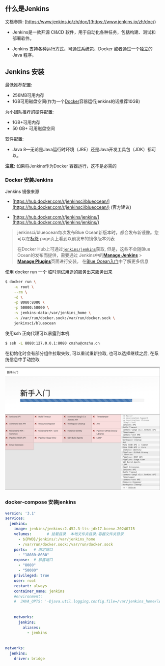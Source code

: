 ## 什么是Jenkins

文档参照: [https://www.jenkins.io/zh/doc/](https://www.jenkins.io/zh/doc/)

- Jenkins是一款开源 CI&CD 软件，用于自动化各种任务，包括构建、测试和部署软件。

- Jenkins 支持各种运行方式，可通过系统包、Docker 或者通过一个独立的 Java 程序。

## Jenkins 安装

最低推荐配置:

- 256MB可用内存
- 1GB可用磁盘空间(作为一个[Docker](https://www.jenkins.io/zh/doc/book/installing/#docker)容器运行jenkins的话推荐10GB)

为小团队推荐的硬件配置:

- 1GB+可用内存
- 50 GB+ 可用磁盘空间

软件配置:

- Java 8—无论是Java运行时环境（JRE）还是Java开发工具包（JDK）都可以。

**注意:** 如果将Jenkins作为Docker 容器运行，这不是必需的

### Docker 安装Jenkins 

Jenkins 镜像来源

- [https://hub.docker.com/r/jenkinsci/blueocean/](https://hub.docker.com/r/jenkinsci/blueocean/) (官方建议)

- [https://hub.docker.com/r/jenkins/jenkins/](https://hub.docker.com/r/jenkins/jenkins/)

> jenkinsci/blueocean每次发布Blue Ocean新版本时，都会发布新镜像。您可以在[标签](https://hub.docker.com/r/jenkinsci/blueocean/tags/) page页上看到以前发布的镜像版本列表 
>
> 在Docker Hub上可通过[`jenkins/jenkins`](https://hub.docker.com/r/jenkins/jenkins/)获取, 但是，这些不会随Blue Ocean的发布而提供，需要通过 Jenkins中的[**Manage Jenkins**](https://www.jenkins.io/zh/doc/book/managing) > [**Manage Plugins**](https://www.jenkins.io/zh/doc/book/managing/plugins)页面进行安装。 在[Blue Ocean入门](https://www.jenkins.io/zh/doc/book/blueocean/getting-started)中了解更多信息



使用 docker run 一个 临时测试用途的服务出来服务出来

```bash
$ docker run \
    -u root \
    --rm \
    -d \
    -p 8080:8080 \
    -p 50000:50000 \
    -v jenkins-data:/var/jenkins_home \
    -v /var/run/docker.sock:/var/run/docker.sock \
    jenkinsci/blueocean
```

使用ssh 正向代理可以暴露到本机

```bash
$ ssh -L 8080:127.0.0.1:8080 cmzhu@cmzhu.cn
```



在初始化时会有部分组件拉取失败, 可以重试重新拉取, 也可以选择继续之后, 在系统信息中手动拉取

![image-20240115144055028](./01_jenkins%E5%AE%89%E8%A3%85%E5%92%8C%E6%90%AD%E5%BB%BA.assets/image-20240115144055028.png)



### docker-compose 安装jenkins

```yaml
version: '3.1'
services:
  jenkins:
    image: jenkins/jenkins:2.452.3-lts-jdk17.bcenv.20240715
    volumes:       # 挂载目录  本地文件夹目录:容器文件夹目录
      - ${PWD}/jenkins/:/var/jenkins_home
      - /var/run/docker.sock:/var/run/docker.sock
    ports:   # 绑定端口
      - "18080:8080"
    expose:  # 暴露端口
      - "8080"
      - "50000"
    privileged: true
    user: root
    restart: always
    container_name: jenkins
    #environment:
    #  JAVA_OPTS: '-Djava.util.logging.config.file=/var/jenkins_home/log.properties'


    networks:
      jenkins:
        aliases:
          - jenkins


networks:
  jenkins:
    driver: bridge

```

